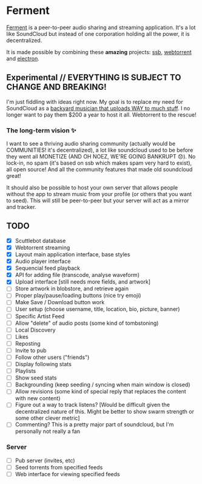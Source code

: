 # Ferment

[Ferment](http://ferment.audio) is a peer-to-peer audio sharing and streaming application. It's a lot like SoundCloud but instead of one corporation holding all the power, it is decentralized.

It is made possible by combining these **amazing** projects: [ssb](https://scuttlebot.io/), [webtorrent](https://webtorrent.io/) and [electron](http://electron.atom.io/).

## Experimental // EVERYTHING IS SUBJECT TO CHANGE AND BREAKING!

I'm just fiddling with ideas right now. My goal is to replace my need for SoundCloud as a [backyard musician that uploads WAY to much stuff](https://soundcloud.com/destroy-with-science). I no longer want to pay them $200 a year to host it all. Webtorrent to the rescue!

### The long-term vision ✨

I want to see a thriving audio sharing community (actually would be COMMUNITIES! it's decentralized), a lot like soundcloud used to be before they went all MONETIZE (AND OH NOEZ, WE'RE GOING BANKRUPT 😞). No lock-in, no spam (it's based on ssb which makes spam very hard to exist), all open source! And all the community features that made old soundcloud great!

It should also be possible to host your own server that allows people without the app to stream music from your profile (or others that you want to seed). This will still be peer-to-peer but your server will act as a mirror and tracker.

## TODO

- [x] Scuttlebot database
- [x] Webtorrent streaming
- [x] Layout main application interface, base styles
- [x] Audio player interface
- [x] Sequencial feed playback
- [x] API for adding file (transcode, analyse waveform)
- [x] Upload interface [still needs more fields, and artwork]
- [ ] Store artwork in blobstore, and retrieve again
- [ ] Proper play/pause/loading buttons (nice try emoji)
- [ ] Make Save / Download button work
- [ ] User setup (choose username, title, location, bio, picture, banner)
- [ ] Specific Artist Feed
- [ ] Allow "delete" of audio posts (some kind of tombstoning)
- [ ] Local Discovery
- [ ] Likes
- [ ] Reposting
- [ ] Invite to pub
- [ ] Follow other users ("friends")
- [ ] Display following stats
- [ ] Playlists
- [ ] Show seed stats
- [ ] Backgrounding (keep seeding / syncing when main window is closed)
- [ ] Allow revisions (some kind of special reply that replaces the content with new content)
- [ ] Figure out a way to track listens? [Would be difficult given the decentralized nature of this. Might be better to show swarm strength or some other clever metric]
- [ ] Commenting? This is a pretty major part of soundcloud, but I'm personally not really a fan

### Server

- [ ] Pub server (invites, etc)
- [ ] Seed torrents from specified feeds
- [ ] Web interface for viewing specified feeds
